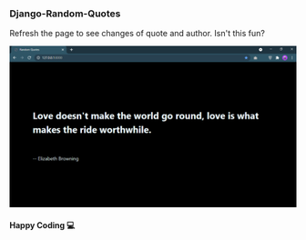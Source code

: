 ### Django-Random-Quotes

Refresh the page to see changes of quote and author. Isn't this fun?

![Image of demo](https://github.com/hossainchisty/Django-Random-Quotes/blob/master/demo.png)

#### Happy Coding 💻
